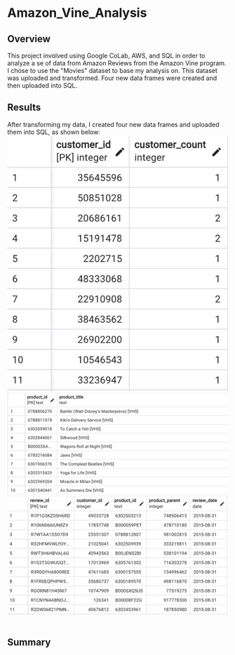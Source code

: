 # Amazon_Vine_Analysis

## Overview
This project involved using Google CoLab, AWS, and SQL in order to analyze a se of data from Amazon Reviews from the Amazon Vine program.  I chose to use the "Movies" dataset to base my analysis on. This dataset was uploaded and transformed.  Four new data frames were created and then uploaded into SQL. 

## Results
After transforming my data, I created four new data frames and uploaded them into SQL, as shown below:
![customers](https://github.com/heatherhutchinson211/Amazon_Vine_Analysis/blob/main/customers.png)
![products](https://github.com/heatherhutchinson211/Amazon_Vine_Analysis/blob/main/products.png)
![reviews](https://github.com/heatherhutchinson211/Amazon_Vine_Analysis/blob/main/reviews.png)
![]()

## Summary
